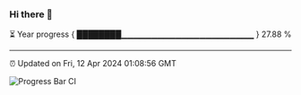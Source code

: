 ### Hi there 👋

⏳ Year progress { ████████▁▁▁▁▁▁▁▁▁▁▁▁▁▁▁▁▁▁▁▁▁▁ } 27.88 %

---

⏰ Updated on Fri, 12 Apr 2024 01:08:56 GMT

![Progress Bar CI](https://github.com/liununu/liununu/workflows/Progress%20Bar%20CI/badge.svg)
